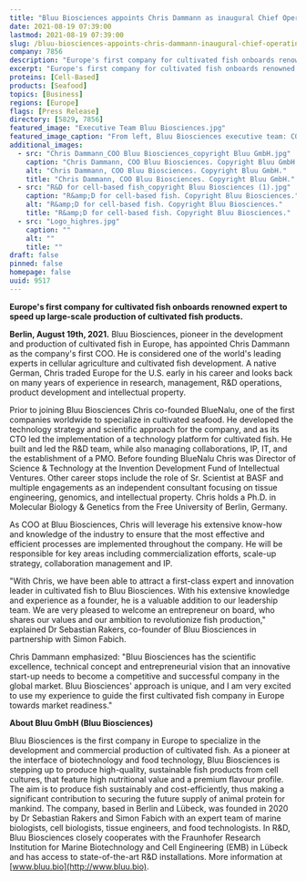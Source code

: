 ```yaml
---
title: "Bluu Biosciences appoints Chris Dammann as inaugural Chief Operating Officer"
date: 2021-08-19 07:39:00
lastmod: 2021-08-19 07:39:00
slug: /bluu-biosciences-appoints-chris-dammann-inaugural-chief-operating-officer
company: 7856
description: "Europe's first company for cultivated fish onboards renowned expert to speed up large-scale production of cultivated fish products."
excerpt: "Europe's first company for cultivated fish onboards renowned expert to speed up large-scale production of cultivated fish products."
proteins: [Cell-Based]
products: [Seafood]
topics: [Business]
regions: [Europe]
flags: [Press Release]
directory: [5829, 7856]
featured_image: "Executive Team Bluu Biosciences.jpg"
featured_image_caption: "From left, Bluu Biosciences executive team: COO Chris Dammann; Co-Founder and Managing Director Dr Sebastian Rakers; Co-Founder and Managing Director Simon Fabich. Copyright Bluu GmbH."
additional_images:
  - src: "Chris Dammann_COO Bluu Biosciences_copyright Bluu GmbH.jpg"
    caption: "Chris Dammann, COO Bluu Biosciences. Copyright Bluu GmbH."
    alt: "Chris Dammann, COO Bluu Biosciences. Copyright Bluu GmbH."
    title: "Chris Dammann, COO Bluu Biosciences. Copyright Bluu GmbH."
  - src: "R&D for cell-based fish_copyright Bluu Biosciences (1).jpg"
    caption: "R&amp;D for cell-based fish. Copyright Bluu Biosciences."
    alt: "R&amp;D for cell-based fish. Copyright Bluu Biosciences."
    title: "R&amp;D for cell-based fish. Copyright Bluu Biosciences."
  - src: "Logo_highres.jpg"
    caption: ""
    alt: ""
    title: ""
draft: false
pinned: false
homepage: false
uuid: 9517
---
```

**Europe\'s first company for cultivated fish onboards renowned expert
to speed up large-scale production of cultivated fish products.**

**Berlin, August 19th, 2021.** Bluu Biosciences, pioneer in the
development and production of cultivated fish in Europe, has appointed
Chris Dammann as the company's first COO. He is considered one of the
world\'s leading experts in cellular agriculture and cultivated fish
development. A native German, Chris traded Europe for the U.S. early in
his career and looks back on many years of experience in research,
management, R&D operations, product development and intellectual
property.

Prior to joining Bluu Biosciences Chris co-founded BlueNalu, one of the
first companies worldwide to specialize in cultivated seafood. He
developed the technology strategy and scientific approach for the
company, and as its CTO led the implementation of a technology platform
for cultivated fish. He built and led the R&D team, while also managing
collaborations, IP, IT, and the establishment of a PMO. Before founding
BlueNalu Chris was Director of Science & Technology at the Invention
Development Fund of Intellectual Ventures. Other career stops include
the role of Sr. Scientist at BASF and multiple engagements as an
independent consultant focusing on tissue engineering, genomics, and
intellectual property. Chris holds a Ph.D. in Molecular Biology &
Genetics from the Free University of Berlin, Germany.

As COO at Bluu Biosciences, Chris will leverage his extensive know-how
and knowledge of the industry to ensure that the most effective and
efficient processes are implemented throughout the company. He will be
responsible for key areas including commercialization efforts, scale-up
strategy, collaboration management and IP.

\"With Chris, we have been able to attract a first-class expert and
innovation leader in cultivated fish to Bluu Biosciences. With his
extensive knowledge and experience as a founder, he is a valuable
addition to our leadership team. We are very pleased to welcome an
entrepreneur on board, who shares our values and our ambition to
revolutionize fish production,\" explained Dr Sebastian Rakers,
co-founder of Bluu Biosciences in partnership with Simon Fabich.

Chris Dammann emphasized: \"Bluu Biosciences has the scientific
excellence, technical concept and entrepreneurial vision that an
innovative start-up needs to become a competitive and successful company
in the global market. Bluu Biosciences' approach is unique, and I am
very excited to use my experience to guide the first cultivated fish
company in Europe towards market readiness.\"

**About Bluu GmbH (Bluu Biosciences)**

Bluu Biosciences is the first company in Europe to specialize in the
development and commercial production of cultivated fish. As a pioneer
at the interface of biotechnology and food technology, Bluu Biosciences
is stepping up to produce high-quality, sustainable fish products from
cell cultures, that feature high nutritional value and a premium flavour
profile. The aim is to produce fish sustainably and cost-efficiently,
thus making a significant contribution to securing the future supply of
animal protein for mankind. The company, based in Berlin and Lübeck, was
founded in 2020 by Dr Sebastian Rakers and Simon Fabich with an expert
team of marine biologists, cell biologists, tissue engineers, and food
technologists. In R&D, Bluu Biosciences closely cooperates with the
Fraunhofer Research Institution for Marine Biotechnology and Cell
Engineering (EMB) in Lübeck and has access to state-of-the-art R&D
installations. More information at [www.bluu.bio](http://www.bluu.bio).
